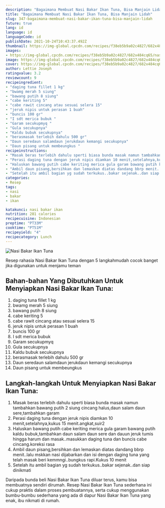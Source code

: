 ```yaml
---
description: "Bagaimana Membuat Nasi Bakar Ikan Tuna, Bisa Manjain Lidah"
title: "Bagaimana Membuat Nasi Bakar Ikan Tuna, Bisa Manjain Lidah"
slug: 347-bagaimana-membuat-nasi-bakar-ikan-tuna-bisa-manjain-lidah
future: true
lang: id
language: id
languageCode: id
publishDate: 2021-10-24T10:43:37.492Z 
thumbnail: https://img-global.cpcdn.com/recipes/f38eb5b9a02c4827/682x484cq65/nasi-bakar-ikan-tuna-foto-resep-utama.png
images:
- https://img-global.cpcdn.com/recipes/f38eb5b9a02c4827/682x484cq65/nasi-bakar-ikan-tuna-foto-resep-utama.png
image: https://img-global.cpcdn.com/recipes/f38eb5b9a02c4827/682x484cq65/nasi-bakar-ikan-tuna-foto-resep-utama.png
cover: https://img-global.cpcdn.com/recipes/f38eb5b9a02c4827/682x484cq65/nasi-bakar-ikan-tuna-foto-resep-utama.png
author: Lettie Joseph
ratingvalue: 3.2
reviewcount: 9
recipeingredient:
- "daging tuna fillet 1 kg"
- "bwamg merah 5 siung"
- "bawang putih 8 siung"
- "cabe keriting 5"
- "cabe rawit cincang atau sesuai selera 15"
- "jeruk nipis untuk perasan 1 buah"
- "buncis 100 gr"
- "I sdt merica bubuk "
- "Garam secukupmyq "
- "Gula secukupnya"
- "Kaldu bubuk secukupnya"
- "berasmasak terlebih dahulu 500 gr"
- "Daun seredaun salamdaun jerukdaun kemangi secukupnya"
- "Daun pisang untuk membeungkus "
recipeinstructions:
- "Masak beras terlebih dahulu sperti biasa bunda masak namun tambahkan bawang putih 2 siung cincang halus,daun salam daun sere,tambahkan garam"
- "Perasi daging tuna dengan jeruk nipis diamkan 10 menit,setelahnya,kukus 15 menit.angkat,suir2"
- "Haluskan bawang putih cabe keriting merica gula garam bawang putih kaldu bubuk,tambahkan daun salam daun sere dan dauun jeruk tumis hingga harum dan masak..masukkan daging tuna dan buncis cabe cincang.koreksi rasa"
- "Ambil daun pisang,bersihkan dan lemaskan diatas dandang bbrp menit..lalu mskkan nasi dijabarkan dan isi dengan daging tuna yang telah masak beri kemmngi..bungkus rapi.Kukus 10 menit"
- "Setelah itu ambil bagian yg sudah terkukus..bakar sejenak..dan siap dinikmati"
categories:
- Resep
tags:
- nasi
- bakar
- ikan

katakunci: nasi bakar ikan 
nutrition: 281 calories
recipecuisine: Indonesian
preptime: "PT33M"
cooktime: "PT51M"
recipeyield: "4"
recipecategory: Lunch
---
```



![Nasi Bakar Ikan Tuna](https://img-global.cpcdn.com/recipes/f38eb5b9a02c4827/682x484cq65/nasi-bakar-ikan-tuna-foto-resep-utama.png)

Resep rahasia Nasi Bakar Ikan Tuna    dengan 5 langkahmudah cocok banget jika digunakan untuk menjamu teman

<!--inarticleads1-->

## Bahan-bahan Yang Dibutuhkan Untuk Menyiapkan Nasi Bakar Ikan Tuna:

1. daging tuna fillet 1 kg
1. bwamg merah 5 siung
1. bawang putih 8 siung
1. cabe keriting 5
1. cabe rawit cincang atau sesuai selera 15
1. jeruk nipis untuk perasan 1 buah
1. buncis 100 gr
1. I sdt merica bubuk 
1. Garam secukupmyq 
1. Gula secukupnya
1. Kaldu bubuk secukupnya
1. berasmasak terlebih dahulu 500 gr
1. Daun seredaun salamdaun jerukdaun kemangi secukupnya
1. Daun pisang untuk membeungkus 



<!--inarticleads2-->

## Langkah-langkah Untuk Menyiapkan Nasi Bakar Ikan Tuna:

1. Masak beras terlebih dahulu sperti biasa bunda masak namun tambahkan bawang putih 2 siung cincang halus,daun salam daun sere,tambahkan garam
1. Perasi daging tuna dengan jeruk nipis diamkan 10 menit,setelahnya,kukus 15 menit.angkat,suir2
1. Haluskan bawang putih cabe keriting merica gula garam bawang putih kaldu bubuk,tambahkan daun salam daun sere dan dauun jeruk tumis hingga harum dan masak..masukkan daging tuna dan buncis cabe cincang.koreksi rasa
1. Ambil daun pisang,bersihkan dan lemaskan diatas dandang bbrp menit..lalu mskkan nasi dijabarkan dan isi dengan daging tuna yang telah masak beri kemmngi..bungkus rapi.Kukus 10 menit
1. Setelah itu ambil bagian yg sudah terkukus..bakar sejenak..dan siap dinikmati




Daripada bunda beli  Nasi Bakar Ikan Tuna  diluar terus, kamu  bisa membuatnya sendiri dirumah. Resep  Nasi Bakar Ikan Tuna  sederhana ini cukup praktis dalam proses pembuatannya, serta cukup menggunakan bumbu-bumbu sederhana yang ada di dapur  Nasi Bakar Ikan Tuna  yang enak, ibu nikmati di rumah.
